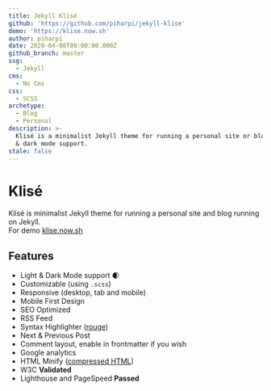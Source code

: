 ```yaml
---
title: Jekyll Klisé
github: 'https://github.com/piharpi/jekyll-klise'
demo: 'https://klise.now.sh'
author: piharpi
date: 2020-04-06T00:00:00.000Z
github_branch: master
ssg:
  - Jekyll
cms:
  - No Cms
css:
  - SCSS
archetype:
  - Blog
  - Personal
description: >-
  Klisé is a minimalist Jekyll theme for running a personal site or blog, light
  & dark mode support.
stale: false
---
```


# Klisé

Klisé is minimalist Jekyll theme for running a personal site and blog running on Jekyll.<br>
For demo <a href="https://klise.now.sh" target="_blank">klise.now.sh</a>

## Features

- Light & Dark Mode support :waxing_crescent_moon:
- Customizable (using `.scss`)
- Responsive (desktop, tab and mobile)
- Mobile First Design
- SEO Optimized
- RSS Feed
- Syntax Highlighter ([rouge](https://github.com/rouge-ruby/rouge))
- Next & Previous Post
- Comment layout, enable in frontmatter if you wish
- Google analytics
- HTML Minify ([compressed HTML](https://github.com/penibelst/jekyll-compress-html))
- W3C **Validated**
- Lighthouse and PageSpeed **Passed**
